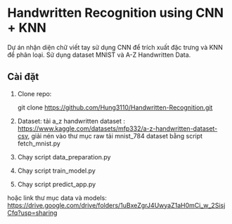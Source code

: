 
# Handwritten Recognition using CNN + KNN

Dự án nhận diện chữ viết tay sử dụng CNN để trích xuất đặc trưng và KNN để phân loại. Sử dụng dataset MNIST và A-Z Handwritten Data.

## Cài đặt
1. Clone repo:

   git clone https://github.com/Hung3110/Handwritten-Recognition.git
2. Dataset:
   tải a_z handwritten dataset : https://www.kaggle.com/datasets/mfp332/a-z-handwritten-dataset-csv, giải nén vào thư mục raw
   tải mnist_784 dataset bằng script fetch_mnist.py
3. Chạy script data_preparation.py
4. Chạy script train_model.py
5. Chạy script predict_app.py

hoặc link thư mục data và models:
https://drive.google.com/drive/folders/1uBxeZgrJ4UwyaZ1aH0mCi_w_2SisjCfq?usp=sharing
